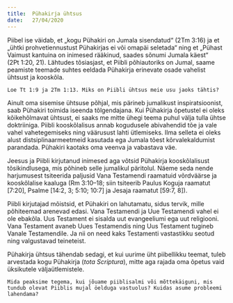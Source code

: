 ```yaml
---
title:  Pühakirja ühtsus
date:   27/04/2020
---
```


Piibel ise väidab, et „kogu Pühakiri on Jumala sisendatud“ (2Tm 3:16) ja et „ühtki prohvetiennustust Pühakirjas ei või omapäi seletada“ ning et „Pühast Vaimust kantuina on inimesed rääkinud, saades sõnumi Jumala käest“  
(2Pt 1:20, 21). Lähtudes tõsiasjast, et Piibli põhiautoriks on Jumal, saame peamiste teemade suhtes eeldada Pühakirja erinevate osade vahelist ühtsust ja kooskõla.

`Loe Tt 1:9 ja 2Tm 1:13. Miks on Piibli ühtsus meie usu jaoks tähtis?`

Ainult oma sisemise ühtsuse põhjal, mis pärineb jumalikust inspiratsioonist, saab Pühakiri toimida iseenda tõlgendajana. Kui Pühakirja õpetustel ei oleks kõikehõlmavat ühtsust, ei saaks me mitte ühegi teema puhul välja tulla ühtse doktriiniga. Piibli kooskõlalisus annab kogudusele abivahendid tõe ja vale vahel vahetegemiseks ning väärusust lahti ütlemiseks. Ilma selleta ei oleks alust distsiplinaarmeetmeid kasutada ega Jumala tõest kõrvalekaldumist parandada. Pühakiri kaotaks oma veenva ja vabastava väe.

Jeesus ja Piibli kirjutanud inimesed aga võtsid Pühakirja kooskõlalisust tõsikindlusega, mis põhineb selle jumalikul päritolul. Näeme seda nende harjumusest tsiteerida paljusid Vana Testamendi raamatuid võrdväärse ja kooskõlalise kaaluga (Rm 3:10–18; siin tsiteerib Paulus Koguja raamatut [7:20], Psalme [14:2, 3; 5:10; 10:7] ja Jesaja raamatut [59:7, 8]).

Piibli kirjutajad mõistsid, et Pühakiri on lahutamatu, sidus tervik, mille põhiteemad arenevad edasi. Vana Testamendi ja Uue Testamendi vahel ei ole ebakõla. Uus Testament ei sisalda uut evangeeliumi ega uut religiooni. Vana Testament avaneb Uues Testamendis ning Uus Testament tugineb Vanale Testamendile. Ja nii on need kaks Testamenti vastastikku seotud ning valgustavad teineteist.

Pühakirja ühtsus tähendab sedagi, et kui uurime üht piibellikku teemat, tuleb arvestada kogu Pühakirja (_tota Scriptura_), mitte aga rajada oma õpetus vaid üksikutele väljaütlemistele.

`Mida peaksime tegema, kui jõuame piiblisalmi või mõttekäiguni, mis tundub olevat Piiblis mujal öelduga vastuolus? Kuidas asume probleemi lahendama?`
